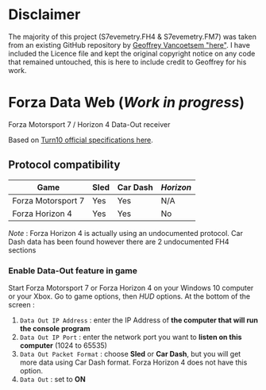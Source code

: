 # Disclaimer
The majority of this project (S7evemetry.FH4 & S7evemetry.FM7) was taken from an existing
GitHub repository by [Geoffrey Vancoetsem "here"](https://github.com/geeooff/forza-data-web). 
I have included the Licence file and kept the original copyright notice on any code that remained untouched,
this is here to include credit to Geoffrey for his work. 

# Forza Data Web (_Work in progress_)
Forza Motorsport 7 / Horizon 4 Data-Out receiver

Based on [Turn10 official specifications here](https://forums.forzamotorsport.net/turn10_postst128499_Forza-Motorsport-7--Data-Out--feature-details.aspx).

## Protocol compatibility

| Game               | Sled     | Car Dash | _Horizon_ |
|--------------------|----------|----------|-----------|
| Forza Motorsport 7 | Yes      | Yes      | N/A       |
| Forza Horizon 4    | Yes      | Yes      | No        |

_Note_ : Forza Horizon 4 is actually using an undocumented protocol. Car Dash data has been found however there are 2 undocumented FH4 sections



### Enable Data-Out feature in game

Start Forza Motorsport 7 or Forza Horizon 4 on your Windows 10 computer or your Xbox.
Go to game options, then _HUD_ options. At the bottom of the screen :
1. `Data Out IP Address` : enter the IP Address of **the computer that will run the console program**
2. `Data Out IP Port` : enter the network port you want to **listen on this computer** (1024 to 65535)
3. `Data Out Packet Format` : choose **Sled** or **Car Dash**, but you will get more data using Car Dash format. Forza Horizon 4 does not have this option.
4. `Data Out` : set to **ON**